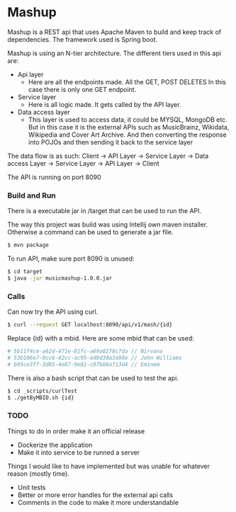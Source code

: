 # Mashup
Mashup is a REST api that uses Apache Maven to build and keep track of dependencies. The framework used is Spring boot.

Mashup is using an N-tier architecture. The different tiers used in this api are:
- Api layer
    * Here are all the endpoints made. All the GET, POST DELETES
        In this case there is only one GET endpoint.
-  Service layer
    * Here is all logic made. It gets called by the API layer.
-  Data access layer
    * This layer is used to access data, it could be MYSQL, MongoDB etc.
        But in this case it is the external APIs such as MusicBrainz, Wikidata, Wikipedia and Cover Art Archive.
         And then converting the response into POJOs and then sending it back to the service layer

The data flow is as such:
Client -> API Layer -> Service Layer -> Data access Layer -> Service Layer -> API Layer -> Client

The API is  running on port 8090

### Build and Run
There is a executable jar in /target that can be used to run the API.

The way this project was build was using Intellij own maven installer. Otherwise a command can be used to generate a jar file.
```sh
$ mvn package
```

To run API, make sure port 8090 is unused:
```sh
$ cd target
$ java -jar musicmashup-1.0.0.jar
```

### Calls
Can now try the API using curl.

```sh
$ curl --request GET localhost:8090/api/v1/mash/{id}
```
Replace {id} with a mbid. Here are some mbid that can be used:
```sh
# 5b11f4ce-a62d-471e-81fc-a69a8278c7da // Nirvana
# 53b106e7-0cc6-42cc-ac95-ed8d30a3a98e // John Williams
# b95ce3ff-3d05-4e87-9e01-c97b66af13d4 // Eminem
```
There is also a bash script that can be used to test the api.
```sh
$ cd _scripts/curlTest
$ ./getByMBID.sh {id}
```


### TODO
Things to do in order make it an official release
*   Dockerize the application
*   Make it into service to be runned a server

Things I would like to have implemented but was unable for whatever reason (mostly time).
* Unit tests
* Better or more error handles for the external api calls
* Comments in the code to make it more understandable 